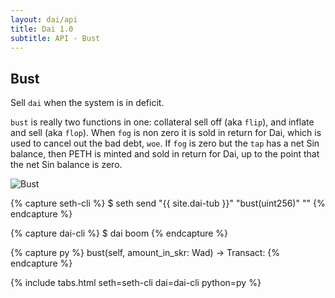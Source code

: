 ```yaml
---
layout: dai/api
title: Dai 1.0
subtitle: API - Bust
---
```


## Bust

Sell `dai` when the system is in deficit.

`bust` is really two functions in one: collateral sell off (aka `flip`),
and inflate and sell (aka `flop`). When `fog` is non zero it is sold in
return for Dai, which is used to cancel out the bad debt, `woe`. If
`fog` is zero but the `tap` has a net Sin balance, then PETH is minted
and sold in return for Dai, up to the point that the net Sin balance is
zero.

![Bust](https://user-images.githubusercontent.com/5028/35772382-2587365a-09a2-11e8-8bde-57787d494236.png)

{% capture seth-cli %}
  $ seth send "{{ site.dai-tub }}" "bust(uint256)" "<amount-in-skr>"
{% endcapture %}

{% capture dai-cli %}
  $ dai boom <amount-in-skr>
{% endcapture %}

{% capture py %}
  bust(self, amount_in_skr: Wad) -> Transact:
{% endcapture %}

{% include tabs.html seth=seth-cli dai=dai-cli python=py %}
